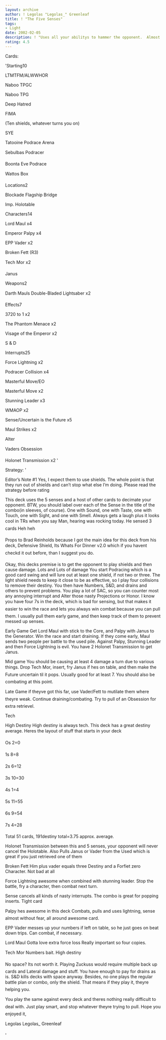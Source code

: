 ```yaml
---
layout: archive
author: ! Legolas "Legolas_" Greenleaf
title: ! "The Five Senses"
tags:
- Light
date: 2002-02-05
description: ! "Uses all your abilitys to hammer the opponent.  Almost a dark version of Bard Reinhold’s FreedomCon deck. (You dah man)"
rating: 4.5
---
```

Cards: 

'Starting10

LTMTFM/ALWWHOR

Naboo TPGC

Naboo TPG

Deep Hatred

FIMA

(Ten shields, whatever turns you on)

SYE

Tatooine Podrace Arena

Sebulbas Podracer

Boonta Eve Podrace

Wattos Box


Locations2

Blockade Flagship Bridge

Imp. Holotable


Characters14

Lord Maul x4

Emperor Palpy x4

EPP Vader x2

Broken Fett (R3)

Tech Mor x2

Janus


Weapons2

Darth Mauls Double-Bladed Lightsaber x2


Effects7

3720 to 1 x2

The Phantom Menace x2

Visage of the Emperor x2

S & D


Interrupts25

Force Lightning x2

Podracer Collision x4

Masterful Move/EO 

Masterful Move x2

Stunning Leader x3

WMAOP x2

Sense/Uncertain is the Future x5

Maul Strikes x2

Alter

Vaders Obsession

Holonet Transmission x2 '

Strategy: '

Editor’s Note #1 Yes, I expect them to use shields.  The whole point is that they run out of shields and can’t stop what else I’m doing.  Please read the strategy before rating


This deck uses the 5 senses and a host of other cards to decimate your opponent.  BTW, you should label over each of the Sense in the title of the combo(in sleeves, of course).  One with Sound, one with Taste, one with Touch, one with Sight, and one with Smell.  Always gets a laugh plus it looks cool in TRs when you say Man, hearing was rocking today.  He sensed 3 cards  Heh heh


Props to Brad Reinholds because I got the main idea for this deck from his deck, Defensive Shield, Its Whats For Dinner v2.0 which if you havent checkd it out before, than I suggest you do.


Okay, this decks premise is to get the opponent to play shields and then cause damage.  Lots and Lots of damage  You start Podracing which is a good card swing and will lure out at least one shield, if not two or three.  The light shield needs to keep it close to be as effective, so I play four collisions to remove their destiny.   You then have Numbers, S&D, and drains and others to prevent problems.  You play a lot of SAC, so you can counter most any annoying interrupt and Alter those nasty Projections or Honor.  I know you have four 7s in the deck, which is bad for sensing, but that makes it easier to win the race and lets you always win combat because you can pull them.  I usually pull them early game, and then keep track of them to prevent messed up senses.

Early Game Get Lord Maul with stick to the Core, and Palpy with Janus to the Generator.  Win the race and start draining.  If they come early, Maul sends two people per battle to the used pile.  Against Palpy, Stunning Leader and then Force Lightning is evil.  You have 2 Holonet Transmission to get Janus.

Mid game You should be causing at least 4 damage a turn due to various things.  Drop Tech Mor, insert, fry Janus if hes on table, and then make the Future uncertain til it pops.  Usually good for at least 7.   You should also be combating at this point.

Late Game if theyve got this far, use Vader/Fett to mutilate them where theyre weak. Continue draining/combating.  Try to pull of an Obsession for extra retrievel.  


Tech

High Destiny High destiny is always tech.  This deck has a great destiny average.  Heres the layout of stuff that starts in your deck


Os 2=0

1s 8=8

2s 6=12

3s 10=30

4s 1=4

5s 11=55

6s 9=54

7s 4=28

Total 51 cards, 191destiny total=3.75 approx. average.


Holonet Transmission between this and 5 senses, your opponent will never cancel the Holotable.  Also Pulls Janus or Vader from the Used which is great if you just retrieved one of them


Broken Fett Him plus vader equals three Destiny and a Forfiet zero Character. Not bad at all


Force Lightning awesome when combined with stunning leader.  Stop the battle, fry a character, then combat next turn.


Sense cancels all kinds of nasty interrupts.  The combo is great for popping inserts.  Tight card


Palpy  hes awesome in this deck  Combats, pulls and uses lightning, sense almost without fear, all around awesome card.


EPP Vader messes up your numbers if left on table, so he just goes on beat down trips.  Can combat, if necessary.

Lord Maul Gotta love extra force loss  Really important so four copies.


Tech Mor Numbers bait.  High destiny


No space?  Its not worth it.  Playing Zuckuss would require multiple back up cards and Lateral damage and stuff.  You have enough to pay for drains as is.  S&D kills decks with space anyway.  Besides, no one plays the regular battle plan or combo, only the shield.  That means if they play it, theyre helping you.  


You play the same against every deck and theres nothing really difficult to deal with.  Just play smart, and stop whatever theyre trying to pull.  Hope you enjoyed it,


Legolas Legolas_ Greenleaf 

'